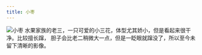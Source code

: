 ```yaml
---
title: 小枣
---
```

![小枣](/mao/小枣.jpg)
水果家族的老三，一只可爱的小三花，体型尤其娇小，但是看起来很干净。比较擅长蹿，
胆子会比老二稍微大一点，但是一眨眼就蹿没了，所以至今未留下清晰的影像。